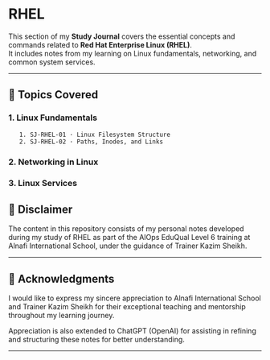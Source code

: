 
# RHEL

This section of my **Study Journal** covers the essential concepts and commands related to **Red Hat Enterprise Linux (RHEL)**.  
It includes notes from my learning on Linux fundamentals, networking, and common system services.

---

## 🧠 Topics Covered

### 1. Linux Fundamentals
       1. SJ-RHEL-01 · Linux Filesystem Structure
       2. SJ-RHEL-02 · Paths, Inodes, and Links 
       
### 2. Networking in Linux

### 3. Linux Services

## 📘 Disclaimer

The content in this repository consists of my personal notes developed during my study of RHEL as part of the AIOps EduQual Level 6 training at Alnafi International School, under the guidance of Trainer Kazim Sheikh.


---

## 🙏 Acknowledgments

I would like to express my sincere appreciation to Alnafi International School and Trainer Kazim Sheikh for their exceptional teaching and mentorship throughout my learning journey.

Appreciation is also extended to ChatGPT (OpenAI) for assisting in refining and structuring these notes for better understanding.

---

